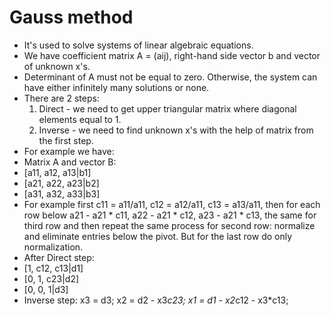 # Gauss method
- It's used to solve systems of linear algebraic equations.
- We have coefficient matrix A = (aij), right-hand side vector b and vector of unknown x's.
- Determinant of A must not be equal to zero. Otherwise, the system can have either infinitely many solutions or none.
- There are 2 steps:
  1) Direct - we need to get upper triangular matrix where diagonal elements equal to 1.
  2) Inverse - we need to find unknown x's with the help of matrix from the first step.
- For example we have:
- Matrix A and vector B:
- [a11, a12, a13|b1]
- [a21, a22, a23|b2]
- [a31, a32, a33|b3]
- For example first c11 = a11/a11, c12 = a12/a11, c13 = a13/a11, then for each row below a21 - a21 * c11, a22 - a21 * c12, a23 - a21 * c13, the same for third row and then repeat the same process for second row: normalize and eliminate entries below the pivot. But for the last row do only normalization.
- After Direct step:
- [1, c12, c13|d1]
- [0, 1, c23|d2]
- [0, 0, 1|d3]
- Inverse step:
 x3 = d3; x2 = d2 - x3*c23; x1 = d1 - x2*c12 - x3*c13;
